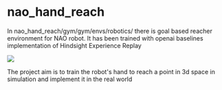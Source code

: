 # nao_hand_reach
In nao_hand_reach/gym/gym/envs/robotics/  there is goal based reacher environment for NAO robot. 
It has been trained with openai baselines implementation of Hindsight Experience Replay

![](https://github.com/sandipan1/nao_hand_reach/blob/master/hand.gif)

The project aim is to train the robot's hand to reach a point in 3d space in simulation and implement it in the real world

